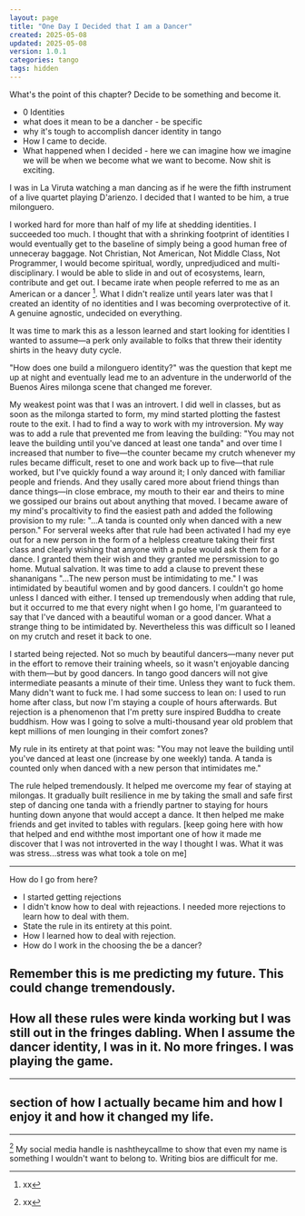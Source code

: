 ```yaml
---
layout: page
title: "One Day I Decided that I am a Dancer"
created: 2025-05-08
updated: 2025-05-08
version: 1.0.1
categories: tango
tags: hidden
---
```


What's the point of this chapter? Decide to be something and become it.

- 0 Identities
- what does it mean to be a dancher - be specific
- why it's tough to accomplish dancer identity in tango
- How I came to decide.
- What happened when I decided - here we can imagine how we imagine we will be when we become what we want to become. Now shit is exciting.

I was in La Viruta watching a man dancing as if he were the fifth instrument of a live quartet playing D'arienzo. I decided that I wanted to be him, a true milonguero.

I worked hard for more than half of my life at shedding identities. I succeeded too much. I thought that with a shrinking footprint of identities I would eventually get to the baseline of simply being a good human free of unneceray baggage. Not Christian, Not American, Not Middle Class, Not Programmer,  I would become spiritual, wordly, unpredjudiced and multi-disciplinary. I would be able to slide in and out of ecosystems, learn, contribute and get out. I became irate when people referred to me as an American or a dancer [^1]. What I didn't realize until years later was that I created an identity of no identities and I was becoming overprotective of it. A genuine agnostic, undecided on everything.

[^1]: xx

It was time to mark this as a lesson learned and start looking for identities I wanted to assume—a perk only available to folks that threw their identity shirts in the heavy duty cycle.

"How does one build a milonguero identity?" was the question that kept me up at night and eventually lead me to an adventure in the underworld of the Buenos Aires milonga scene that changed me forever.

My weakest point was that I was an introvert. I did well in classes, but as soon as the milonga started to form, my mind started plotting the fastest route to the exit. I had to find a way to work with my introversion. My way was to add a rule that prevented me from leaving the building: "You may not leave the building until you've danced at least one tanda" and over time I increased that number to five—the counter became my crutch whenever my rules became difficult, reset to one and work back up to five—that rule worked, but I've quickly found a way around it; I only danced with familiar people and friends. And they usally cared more about friend things than dance things—in close embrace, my mouth to their ear and theirs to mine we gossiped our brains out about anything that moved. I became aware of my mind's procaltivity to find the easiest path and added the following provision to my rule: "...A tanda is counted only when danced with a new person." For serveral weeks after that rule had been activated I had my eye out for a new person in the form of a helpless creature taking their first class and clearly wishing that anyone with a pulse would ask them for a dance. I granted them their wish and they granted me persmission to go home. Mutual salvation. It was time to add a clause to prevent these shananigans "...The new person must be intimidating to me." I was intimidated by beautiful women and by good dancers. I couldn't go home unless I danced with either. I tensed up tremendously when adding that rule, but it occurred to me that every night when I go home, I'm guaranteed to say that I've danced with a beautiful woman or a good dancer. What a strange thing to be intimidated by. Nevertheless this was difficult so I leaned on my crutch and reset it back to one.

I started being rejected. Not so much by beautiful dancers—many never put in the effort to remove their training wheels, so it wasn't enjoyable dancing with them—but by good dancers. In tango good dancers will not give intermediate peasants a minute of their time. Unless they want to fuck them. Many didn't want to fuck me. I had some success to lean on: I used to run home after class, but now I'm staying a couple of hours afterwards. But rejection is a phenomenon that I'm pretty sure inspired Buddha to create buddhism. How was I going to solve a multi-thousand year old problem that kept millions of men lounging in their comfort zones?

My rule in its entirety at that point was: "You may not leave the building until you've danced at least one (increase by one weekly) tanda. A tanda is counted only when danced with a new person that intimidates me."

The rule helped tremendously. It helped me overcome my fear of staying at milongas. It gradually built resilience in me by taking the small and safe first step of dancing one tanda with a friendly partner to staying for hours hunting down anyone that would accept a dance. It then helped me make friends and get invited to tables with regulars. [keep going here with how that helped and end withthe most important one of how it made me discover that I was not introverted in the way I thought I was. What it was was stress...stress was what took a tole on me]

---
How do I go from here?
* I started getting rejections
* I didn't know how to deal with rejeactions. I needed more rejections to learn how to deal with them.
* State the rule in its entirety at this point.
* How I learned how to deal with rejection.
* How do I work in the choosing the be a dancer?

Remember this is me predicting my future. This could change tremendously.
---
How all these rules were kinda working but I was still out in the fringes dabling. When I assume the dancer identity, I was in it. No more fringes. I was playing the game.
---
---
section of how I actually became him and how I enjoy it and how it changed my life.
---

---
[^1] My social media handle is nashtheycallme to show that even my name is something I wouldn't want to belong to. Writing bios are difficult for me.
